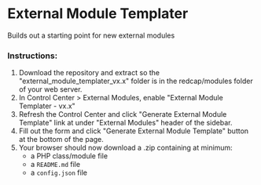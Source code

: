 # External Module Templater

Builds out a starting point for new external modules

### Instructions:
1. Download the repository and extract so the "external_module_templater_vx.x" folder is in the redcap/modules folder of your web server.
1. In Control Center > External Modules, enable "External Module Templater - vx.x"
1. Refresh the Control Center and click "Generate External Module Template" link at under "External Modules" header of the sidebar.
1. Fill out the form and click "Generate External Module Template" button at the bottom of the page.
1. Your browser should now download a .zip containing at minimum:
	* a PHP class/module file
	* a `README.md` file
	* a `config.json` file
	
